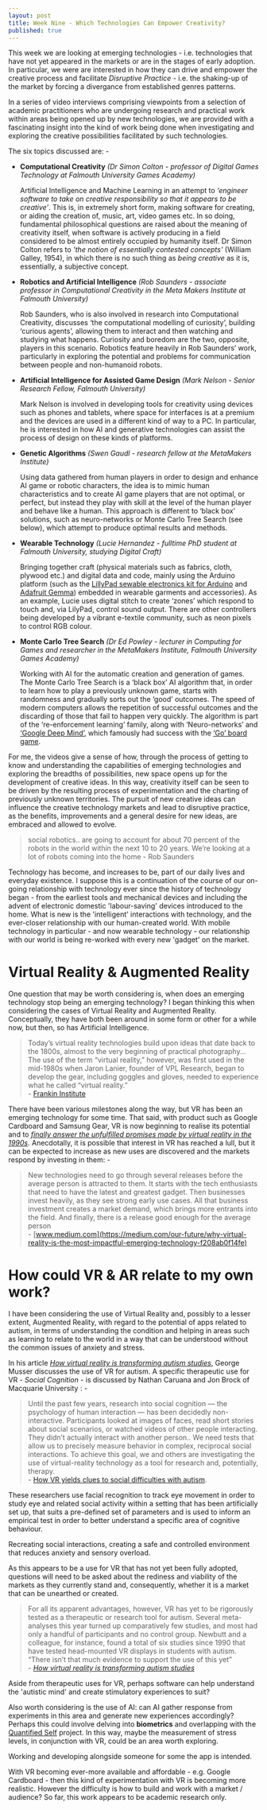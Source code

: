 ```yaml
---
layout: post
title: Week Nine - Which Technologies Can Empower Creativity?
published: true
---
```


This week we are looking at emerging technologies - i.e. technologies that have not yet appeared in the markets or are in the stages of early adoption. In particular, we were are interested in how they can drive and empower the creative process and facilitate _Disruptive Practice_ - i.e. the shaking-up of the market by forcing a divergance from established genres patterns.  

In a series of video interviews comprising viewpoints from a selection of academic practitioners who are undergoing research and practical work within areas being opened up by new technologies, we are provided with a fascinating insight into the kind of work being done when investigating and exploring the creative possibilities facilitated by such technologies.

The six topics discussed are: -

* **Computational Creativity** _(Dr Simon Colton - professor of Digital Games Technology at Falmouth University Games Academy)_

    Artificial Intelligence and Machine Learning in an attempt to _‘engineer software to take on creative responsibility so that it appears to be creative’_. This is, in extremely short form, making software for creating, or aiding the creation of, music, art, video games etc. In so doing, fundamental philosophical questions are raised about the meaning of creativity itself, when software is actively producing in a field considered to be almost entirely occupied by humanity itself. Dr Simon Colton refers to _'the notion of essentially contested concepts'_ (William Galley, 1954), in which there is no such thing as _being creative_ as it is, essentially, a subjective concept.

* **Robotics and Artificial Intelligence** _(Rob Saunders - associate professor in Computational Creativity in the Meta Makers Institute at Falmouth University)_

    Rob Saunders, who is also involved in research into Computational Creativity, discusses ‘the computational modelling of curiosity’, building ‘curious agents’, allowing them to interact and then watching and studying what happens. Curiosity and boredom are the two, opposite, players in this scenario. Robotics feature heavily in Rob Saunders’ work, particularly in exploring the potential and problems for communication between people and non-humanoid robots.

* **Artificial Intelligence for Assisted Game Design** _(Mark Nelson - Senior Research Fellow, Falmouth University)_

    Mark Nelson is involved in developing tools for creativity using devices such as phones and tablets, where space for interfaces is at a premium and the devices are used in a different kind of way to a PC. In particular, he is interested in how AI and generative technologies can assist the process of design on these kinds of platforms.

* **Genetic Algorithms** _(Swen Gaudl - research fellow at the MetaMakers Institute)_

    Using data gathered from human players in order to design and enhance AI game or robotic characters, the idea is to mimic human characteristics and to create AI game players that are not optimal, or perfect, but instead they play with skill at the level of the human player and behave like a human. This approach is different to ‘black box’ solutions, such as neuro-networks or Monte Carlo Tree Search (see below), which attempt to produce optimal results and methods.

* **Wearable Technology** _(Lucie Hernandez - fulltime PhD student at Falmouth University, studying Digital Craft)_

    Bringing together craft (physical materials such as fabrics, cloth, plywood etc.) and digital data and code, mainly using the Arduino platform (such as the [LillyPad sewable electronics kit for Arduino]( https://www.amazon.co.uk/Fityle-Lilypad-Arduino-Electronics-ATmega328P-Multicolor/dp/B07MHCYTJ3/ref=sr_1_fkmrnull_2?adgrpid=52791724229&gclid=CjwKCAjwtYXmBRAOEiwAYsyl3JEkTAmppwsmPJDyodJhxkeE-vrExz41Eg7rj-cO54eozbNl-RYmmBoCrscQAvD_BwE&hvadid=259114555821&hvdev=c&hvlocphy=9045354&hvnetw=g&hvpos=1t1&hvqmt=e&hvrand=7692690723801361337&hvtargid=kwd-379789791023&hydadcr=28208_1821145&keywords=lilypad+sewable+electronics+kit&qid=1556224765&s=gateway&sr=8-2-fkmrnull) and [Adafruit Gemma]( https://www.amazon.co.uk/Adafruit-GEMMA-v2-Miniature-electronic/dp/B01LWL30Y3/ref=sr_1_1?adgrpid=53910032380&gclid=CjwKCAjwtYXmBRAOEiwAYsyl3F-d4IsZ2giArPHKP6V1gFYm0MrfWULf2bdXcU9c0NHUQiGeOq3dRxoCwJkQAvD_BwE&hvadid=259088736472&hvdev=c&hvlocphy=9045354&hvnetw=g&hvpos=1t2&hvqmt=e&hvrand=7612514833322170843&hvtargid=kwd-300151255810&hydadcr=4395_1734505&keywords=adafruit+gemma&qid=1556224928&s=gateway&sr=8-1)) embedded in wearable garments and accessories). As an example, Lucie uses digital stitch to create ‘zones’ which respond to touch and, via LilyPad, control sound output. There are other controllers being developed by a vibrant e-textile community, such as neon pixels to control RGB colour.

* **Monte Carlo Tree Search** _(Dr Ed Powley - lecturer in Computing for Games and researcher in the MetaMakers Institute, Falmouth University Games Academy)_

    Working with AI for the automatic creation and generation of games. The Monte Carlo Tree Search is a ‘black box’ AI algorithm that, in order to learn how to play a previously unknown game, starts with randomness and gradually sorts out the ‘good’ outcomes. The speed of modern computers allows the repetition of successful outcomes and the discarding of those that fail to happen very quickly. The algorithm is part of the ‘re-enforcement learning’ family, along with ‘Neuro-networks’ and [‘Google Deep Mind’]( https://deepmind.com/blog/alphago-zero-learning-scratch/), which famously had success with the [‘Go’ board game]( https://www.newscientist.com/article/2132086-deepminds-ai-beats-worlds-best-go-player-in-latest-face-off/).

For me, the videos give a sense of how, through the process of getting to know and understanding the capabilities of emerging technologies and exploring the breadths of possibilities, new space opens up for the development of creative ideas. In this way, creativity itself can be seen to be driven by the resulting process of experimentation and the charting of previously unknown territories.  The pursuit of new creative ideas can influence the creative technology markets and lead to disruptive practice, as the benefits, improvements and a general desire for new ideas, are embraced and allowed to evolve. 

>social robotics.. are going to account for about 70 percent of the robots in the world within the next 10 to 20 years. We’re looking at a lot of robots coming into the home - 
Rob Saunders
 
Technology has become, and increases to be, part of our daily lives and everyday existence. I suppose this is a continuation of the course of our on-going relationship with technology ever since the history of technology began - from the earliest tools and mechanical devices and including the advent of electronic domestic 'labour-saving' devices introduced to the home. What is new is the 'intelligent' interactions with technology, and the ever-closer relationship with our human-created world. With mobile technology in particular - and now wearable technology - our relationship with our world is being re-worked with every new 'gadget' on the market.

# Virtual Reality & Augmented Reality
One question that may be worth considering is, when does an emerging technology stop being an emerging technology? I began thinking this when considering the cases of Virtual Reality and Augmented Reality. Conceptually, they have both been around in some form or other for a while now, but then, so has Artificial Intelligence.  

> Today’s virtual reality technologies build upon ideas that date back to the 1800s, almost to the very beginning of practical photography... The use of the term “virtual reality,” however, was first used in the mid-1980s when Jaron Lanier, founder of VPL Research, began to develop the gear, including goggles and gloves, needed to experience what he called “virtual reality.” <br> - 
[Frankin Institute](https://www.fi.edu/virtual-reality/history-of-virtual-reality)

There have been various milestones along the way, but VR has been an emerging technology for some time. That said, with product such as Google Cardboard and Samsung Gear, VR is now beginning to realise its potential and to [_finally answer the unfulfilled  promises made by virtual reality in the 1990s_](https://www.vrs.org.uk/virtual-reality/history.html). Anecdotally, it is possible that interest in VR has reached a lull, but it can be expected to increase as new uses are discovered and the markets respond by investing in them: -

> New technologies need to go through several releases before the average person is attracted to them. It starts with the tech enthusiasts that need to have the latest and greatest gadget. Then businesses invest heavily, as they see strong early use cases. All that business investment creates a market demand, which brings more entrants into the field. And finally, there is a release good enough for the average person <br> -
[www.medium.com](https://medium.com/our-future/why-virtual-reality-is-the-most-impactful-emerging-technology-f208ab0f14fe)

# How could VR & AR relate to my own work?

I have been considering the use of Virtual Reality and, possibly to a lesser extent, Augmented Reality, with regard to the potential of apps related to autism, in terms of understanding the condition and helping in areas such as learning to relate to the world in a way that can be understood without the common issues of anxiety and stress. 

In his article [_How virtual reality is transforming autism studies_](https://www.spectrumnews.org/features/deep-dive/virtual-reality-transforming-autism-studies/), George Musser discusses the use of VR for autism. A specific therapeutic use for VR - _Social Cognition_ - is discussed by Nathan Caruana and Jon Brock of Macquarie University : -

>Until the past few years, research into social cognition — the psychology of human interaction — has been decidedly non-interactive. Participants looked at images of faces, read short stories about social scenarios, or watched videos of other people interacting. They didn’t actually interact with another person.. We need tests that allow us to precisely measure behavior in complex, reciprocal social interactions. To achieve this goal, we and others are investigating the use of virtual-reality technology as a tool for research and, potentially, therapy. <br> - 
[How VR yields clues to social difficulties with autism](https://www.spectrumnews.org/opinion/viewpoint/virtual-reality-yields-clues-social-difficulties-autism/). 

These researchers use facial recognition to track eye movement in order to study eye and related social activity within a setting that has been artificially set up, that suits a pre-defined set of parameters and is used to inform an empirical test in order to better understand a specific area of cognitive behaviour. 

Recreating social interactions, creating a safe and controlled environment that reduces anxiety and sensory overload.

As this appears to be a use for VR that has not yet been fully adopted, questions will need to be asked about the rediness and viability of the markets as they currently stand and, consequently, whether it is a market that can be unearthed or created. 

>For all its apparent advantages, however, VR has yet to be rigorously tested as a therapeutic or research tool for autism. Several meta-analyses this year turned up comparatively few studies, and most had only a handful of participants and no control group. Newbutt and a colleague, for instance, found a total of six studies since 1990 that have tested head-mounted VR displays in students with autism. “There isn’t that much evidence to support the use of this yet” <br> - 
[_How virtual reality is transforming autism studies_](https://www.spectrumnews.org/features/deep-dive/virtual-reality-transforming-autism-studies/)

Aside from therapeutic uses for VR, perhaps software can help understand the 'autistic mind' and create stimulatory experiences to suit?

Also worth considering is the use of AI: can AI gather response from experiments in this area and generate new experiences accordingly? Perhaps this could involve delving into **biometrics** and overlapping with the [Quantified Self](https://quantifiedself.com/) project. In this way, maybe the measurement of stress levels, in conjunction with VR, could be an area worth exploring.

Working and developing alongside someone for some the app is intended.

With VR becoming ever-more available and affordable - e.g. Google Cardboard - then this kind of experimentation with VR is becoming more realistic. However the difficulty is how to build and work with a market / audience?  So far, this work appears to be academic research only.
